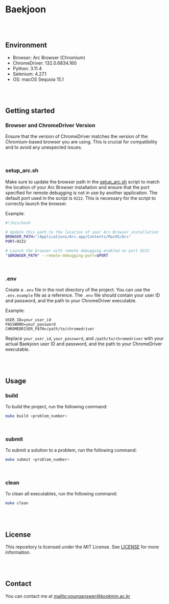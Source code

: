 # Baekjoon

<br/>
<br/>

## Environment

-   Browser: Arc Browser (Chromium)
-   ChromeDriver: 132.0.6834.160
-   Python: 3.11.4
-   Selenium: 4.27.1
-   OS: macOS Sequoia 15.1

<br/>
<br/>

## Getting started

### Browser and ChromeDriver Version

Ensure that the version of ChromeDriver matches the version of the Chromium-based browser you are using. This is crucial for compatibility and to avoid any unexpected issues.

<br/>

### setup_arc.sh

Make sure to update the browser path in the [setup_arc.sh](util/setup_arc.sh) script to match the location of your Arc Browser installation and ensure that the port specified for remote debugging is not in use by another application. The default port used in the script is `9222`. This is necessary for the script to correctly launch the browser.

Example:

```bash
#!/bin/bash

# Update this path to the location of your Arc Browser installation
BROWSER_PATH="/Applications/Arc.app/Contents/MacOS/Arc"
PORT=9222

# Launch the browser with remote debugging enabled on port 9222
"$BROWSER_PATH" --remote-debugging-port=$PORT
```

<br/>

### .env

Create a `.env` file in the root directory of the project. You can use the `.env.example` file as a reference. The `.env` file should contain your user ID and password, and the path to your ChromeDriver executable.

Example:

```plaintext
USER_ID=your_user_id
PASSWORD=your_password
CHROMEDRIVER_PATH=/path/to/chromedriver
```

Replace `your_user_id`, `your_password`, and `/path/to/chromedriver` with your actual Baekjoon user ID and password, and the path to your ChromeDriver executable.

<br/>
<br/>

## Usage

### build

To build the project, run the following command:

```bash
make build <problem_number>
```

<br/>

### submit

To submit a solution to a problem, run the following command:

```bash
make submit <problem_number>
```

<br/>

### clean

To clean all executables, run the following command:

```bash
make clean
```

<br/>
<br/>

## License

This repository is licensed under the MIT License. See [LICENSE](LICENSE.md) for more information.

<br/>
<br/>

## Contact

You can contact me at <mailto:younganswer@kookmin.ac.kr>
